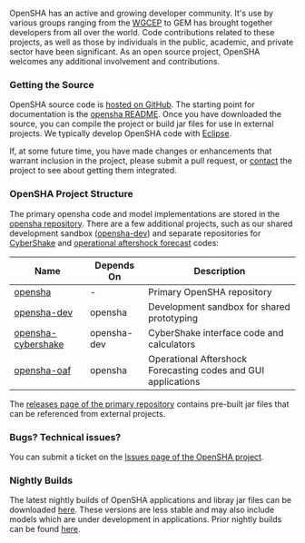 OpenSHA has an active and growing developer community. It's use by various groups ranging from the [WGCEP](https://www.wgcep.org) to GEM has brought together developers from all over the world. Code contributions related to these projects, as well as those by individuals in the public, academic, and private sector have been significant. As an open source project, OpenSHA welcomes any additional involvement and contributions.

### Getting the Source

OpenSHA source code is [hosted on GitHub](https://github.com/opensha/). The starting point for documentation is the [opensha README](https://github.com/opensha/opensha#opensha). Once you have downloaded the source, you can compile the project or build jar files for use in external projects. We typically develop OpenSHA code with [Eclipse](https://www.eclipse.org).

If, at some future time, you have made changes or enhancements that warrant inclusion in the project, please submit a pull request, or [contact](Home#contact-us) the project to see about getting them integrated.

### OpenSHA Project Structure

The primary opensha code and model implementations are stored in the [opensha repository](https://github.com/opensha/opensha). There are a few additional projects, such as our shared development sandbox ([opensha-dev](https://github.com/opensha/opensha-dev)) and separate repositories for [CyberShake](https://github.com/opensha/opensha-cybershake) and [operational aftershock forecast](https://github.com/opensha/opensha-oaf) codes:

| Name       | Depends On | Description                                      |
|------------|------------|--------------------------------------------------|
| [opensha](https://github.com/opensha/opensha)    | - | Primary OpenSHA repository |
| [opensha-dev](https://github.com/opensha/opensha-dev)        | opensha | Development sandbox for shared prototyping |
| [opensha-cybershake](https://github.com/opensha/opensha-cybershake) | opensha-dev | CyberShake interface code and calculators |
| [opensha-oaf](https://github.com/opensha/opensha-cybershake) | opensha | Operational Aftershock Forecasting codes and GUI applications |

The [releases page of the primary repository](https://github.com/opensha/opensha/releases) contains pre-built jar files that can be referenced from external projects.

### Bugs? Technical issues?

You can submit a ticket on the [Issues page of the OpenSHA project](https://github.com/opensha/opensha/issues).

### Nightly Builds

The latest nightly builds of OpenSHA applications and libray jar files can be downloaded [here](http://opensha.usc.edu/apps/opensha/nightlies/latest). These versions are less stable and may also include models which are under development in applications. Prior nightly builds can be found [here](http://opensha.usc.edu/apps/opensha/nightlies).